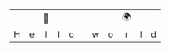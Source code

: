 

<table>
  <tr>
    <td></td>
    <td></td>
    <td>👋</td>
    <td></td>
    <td></td>
    <td> </td>
    <td></td>
    <td></td>
    <td>🌍</td>
    <td></td>
    <td></td>
  <tr>
  <tr align=center>
    <td>H</td>
    <td>e</td>
    <td >l</td>
    <td>l</td>
    <td>o</td>
    <td> </td>
    <td>w</td>
    <td>o</td>
    <td>r</td>
    <td>l</td>
    <td>d</td>
  <tr>
</table>
